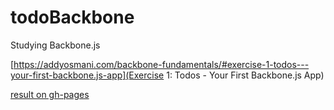 # todoBackbone
Studying Backbone.js

[https://addyosmani.com/backbone-fundamentals/#exercise-1-todos---your-first-backbone.js-app](Exercise 1: Todos - Your First Backbone.js App)

[result on gh-pages](http://bi0morph.github.io/todoBackbone/)

